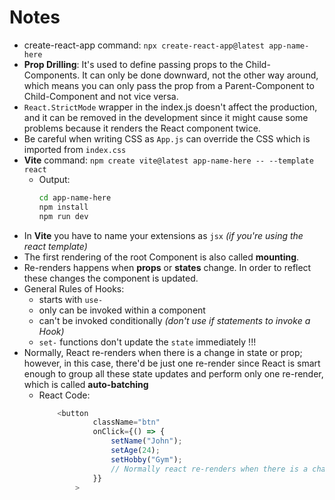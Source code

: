 # Notes

* create-react-app command: `npx create-react-app@latest app-name-here`
* **Prop Drilling**: It's used to define passing props to the Child-Components. It can only be done downward, not the other way around, which means you can only pass the prop from a Parent-Component to Child-Component and not vice versa.
* `React.StrictMode` wrapper in the index.js doesn't affect the production, and it can be removed in the development since it might cause some problems because it renders the React component twice.
* Be careful when writing CSS as `App.js` can override the CSS which is imported from `index.css`
* **Vite** command: `npm create vite@latest app-name-here -- --template react`
    * Output:       
        ```bash
        cd app-name-here
        npm install
        npm run dev
        ```
* In **Vite** you have to name your extensions as `jsx` *(if you're using the react template)*
* The first rendering of the root Component is also called **mounting**.
* Re-renders happens when **props** or **states** change. In order to reflect these changes the component is updated.
* General Rules of Hooks:
    * starts with `use-`
    * only can be invoked within a component
    * can't be invoked conditionally *(don't use if statements to invoke a Hook)*
    * `set-` functions don't update the `state` immediately !!!  
* Normally, React re-renders when there is a change in state or prop; however, in this case, there'd be just one re-render since React is smart enough to group all these state updates and perform only one re-render, which is called **auto-batching**
    * React Code:
        ```js
            <button
                    className="btn"
                    onClick={() => {
                        setName("John");
                        setAge(24);
                        setHobby("Gym");
                        // Normally react re-renders when there is a change in state or prop however in thise case there'd be just one re-render since React is smart enough to group all these state updates and perform only one re-render which is called auto-batching - React v18
                    }}
                >
        ```